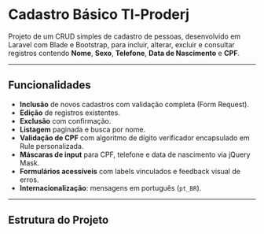 # Cadastro Básico TI‑Proderj

Projeto de um CRUD simples de cadastro de pessoas, desenvolvido em Laravel com Blade e Bootstrap, para incluir, alterar, excluir e consultar registros contendo **Nome**, **Sexo**, **Telefone**, **Data de Nascimento** e **CPF**.

---

## Funcionalidades

- **Inclusão** de novos cadastros com validação completa (Form Request).  
- **Edição** de registros existentes.  
- **Exclusão** com confirmação.  
- **Listagem** paginada e busca por nome.  
- **Validação de CPF** com algoritmo de dígito verificador encapsulado em Rule personalizada.  
- **Máscaras de input** para CPF, telefone e data de nascimento via jQuery Mask.  
- **Formulários acessíveis** com labels vinculados e feedback visual de erros.  
- **Internacionalização**: mensagens em português (`pt_BR`).

---

## Estrutura do Projeto

